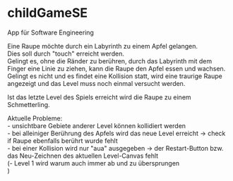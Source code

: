 # childGameSE
App für Software Engineering<p>
Eine Raupe möchte durch ein Labyrinth zu einem Apfel gelangen.<br>
Dies soll durch "touch" erreicht werden.<br>
Gelingt es, ohne die Ränder zu berühren, durch das Labyrinth mit dem Finger eine Linie zu ziehen, kann die Raupe den Apfel essen und wachsen.<br>
Gelingt es nicht und es findet eine Kollision statt, wird eine traurige Raupe angezeigt und das Level muss noch einmal versucht werden.<p>

Ist das letzte Level des Spiels erreicht wird die Raupe zu einem Schmetterling.<p>


<p>Aktuelle Probleme:<br>
- unsichtbare Gebiete anderer Level können kollidiert werden<br>
- bei alleiniger Berührung des Apfels wird das neue Level erreicht -> check if Raupe ebenfalls berührt wurde fehlt<br>
- bei einer Kollision wird nur "aua" ausgegeben -> der Restart-Button bzw. das Neu-Zeichnen des aktuellen Level-Canvas fehlt<br>
(- Level 1 wird warum auch immer ab und zu übersprungen<br>)
